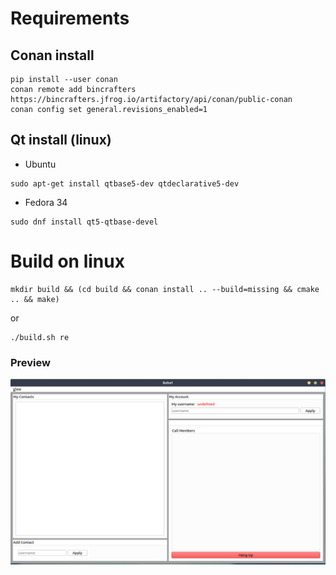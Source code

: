 
# Requirements

## Conan install

```shell
pip install --user conan
conan remote add bincrafters https://bincrafters.jfrog.io/artifactory/api/conan/public-conan
conan config set general.revisions_enabled=1
```

## Qt install (linux)

- Ubuntu
```shell
sudo apt-get install qtbase5-dev qtdeclarative5-dev
```
- Fedora 34
```shell 
sudo dnf install qt5-qtbase-devel
```

# Build on linux
```shell
mkdir build && (cd build && conan install .. --build=missing && cmake .. && make)
```
or
```shell
./build.sh re
```
### Preview
![GUI](/.github/gui.png)
